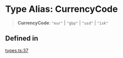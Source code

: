 # Type Alias: CurrencyCode

> **CurrencyCode**: `"eur"` \| `"gbp"` \| `"usd"` \| `"isk"`

## Defined in

[types.ts:37](https://github.com/monerium/js-monorepo/blob/main/packages/sdk/src/types.ts#L37)
